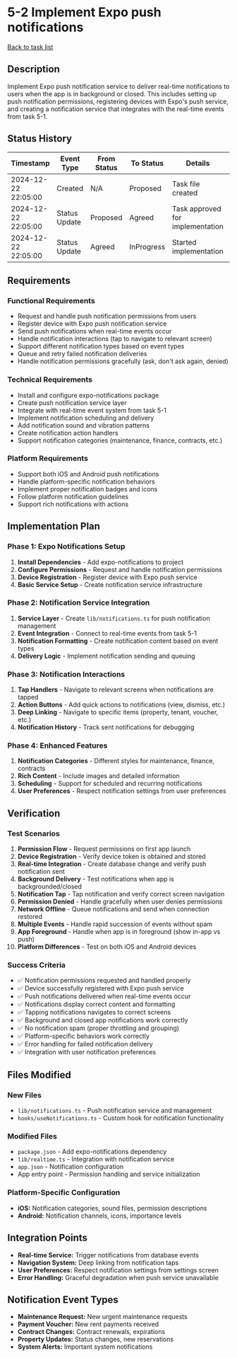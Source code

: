 # 5-2 Implement Expo push notifications

[Back to task list](mdc:tasks.md)

## Description

Implement Expo push notification service to deliver real-time notifications to users when the app is in background or closed. This includes setting up push notification permissions, registering devices with Expo's push service, and creating a notification service that integrates with the real-time events from task 5-1.

## Status History

| Timestamp | Event Type | From Status | To Status | Details | User |
|-----------|------------|-------------|-----------|---------|------|
| 2024-12-22 22:05:00 | Created | N/A | Proposed | Task file created | AI_Agent |
| 2024-12-22 22:05:00 | Status Update | Proposed | Agreed | Task approved for implementation | User |
| 2024-12-22 22:05:00 | Status Update | Agreed | InProgress | Started implementation | AI_Agent |

## Requirements

### Functional Requirements
- Request and handle push notification permissions from users
- Register device with Expo push notification service
- Send push notifications when real-time events occur
- Handle notification interactions (tap to navigate to relevant screen)
- Support different notification types based on event types
- Queue and retry failed notification deliveries
- Handle notification permissions gracefully (ask, don't ask again, denied)

### Technical Requirements
- Install and configure expo-notifications package
- Create push notification service layer
- Integrate with real-time event system from task 5-1
- Implement notification scheduling and delivery
- Add notification sound and vibration patterns
- Create notification action handlers
- Support notification categories (maintenance, finance, contracts, etc.)

### Platform Requirements
- Support both iOS and Android push notifications
- Handle platform-specific notification behaviors
- Implement proper notification badges and icons
- Follow platform notification guidelines
- Support rich notifications with actions

## Implementation Plan

### Phase 1: Expo Notifications Setup
1. **Install Dependencies** - Add expo-notifications to project
2. **Configure Permissions** - Request and handle notification permissions
3. **Device Registration** - Register device with Expo push service
4. **Basic Service Setup** - Create notification service infrastructure

### Phase 2: Notification Service Integration
1. **Service Layer** - Create `lib/notifications.ts` for push notification management
2. **Event Integration** - Connect to real-time events from task 5-1
3. **Notification Formatting** - Create notification content based on event types
4. **Delivery Logic** - Implement notification sending and queuing

### Phase 3: Notification Interactions
1. **Tap Handlers** - Navigate to relevant screens when notifications are tapped
2. **Action Buttons** - Add quick actions to notifications (view, dismiss, etc.)
3. **Deep Linking** - Navigate to specific items (property, tenant, voucher, etc.)
4. **Notification History** - Track sent notifications for debugging

### Phase 4: Enhanced Features
1. **Notification Categories** - Different styles for maintenance, finance, contracts
2. **Rich Content** - Include images and detailed information
3. **Scheduling** - Support for scheduled and recurring notifications
4. **User Preferences** - Respect notification settings from user preferences

## Verification

### Test Scenarios
1. **Permission Flow** - Request permissions on first app launch
2. **Device Registration** - Verify device token is obtained and stored
3. **Real-time Integration** - Create database change and verify push notification sent
4. **Background Delivery** - Test notifications when app is backgrounded/closed
5. **Notification Tap** - Tap notification and verify correct screen navigation
6. **Permission Denied** - Handle gracefully when user denies permissions
7. **Network Offline** - Queue notifications and send when connection restored
8. **Multiple Events** - Handle rapid succession of events without spam
9. **App Foreground** - Handle when app is in foreground (show in-app vs push)
10. **Platform Differences** - Test on both iOS and Android devices

### Success Criteria
- ✅ Notification permissions requested and handled properly
- ✅ Device successfully registered with Expo push service
- ✅ Push notifications delivered when real-time events occur
- ✅ Notifications display correct content and formatting
- ✅ Tapping notifications navigates to correct screens
- ✅ Background and closed app notifications work correctly
- ✅ No notification spam (proper throttling and grouping)
- ✅ Platform-specific behaviors work correctly
- ✅ Error handling for failed notification delivery
- ✅ Integration with user notification preferences

## Files Modified

### New Files
- `lib/notifications.ts` - Push notification service and management
- `hooks/useNotifications.ts` - Custom hook for notification functionality

### Modified Files
- `package.json` - Add expo-notifications dependency
- `lib/realtime.ts` - Integration with notification service
- `app.json` - Notification configuration
- App entry point - Permission handling and service initialization

### Platform-Specific Configuration
- **iOS:** Notification categories, sound files, permission descriptions
- **Android:** Notification channels, icons, importance levels

## Integration Points
- **Real-time Service:** Trigger notifications from database events
- **Navigation System:** Deep linking from notification taps
- **User Preferences:** Respect notification settings from settings screen
- **Error Handling:** Graceful degradation when push service unavailable

## Notification Event Types
- **Maintenance Request:** New urgent maintenance requests
- **Payment Voucher:** New rent payments received
- **Contract Changes:** Contract renewals, expirations
- **Property Updates:** Status changes, new reservations
- **System Alerts:** Important system notifications 